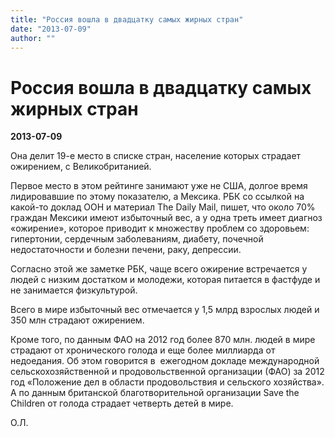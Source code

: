 ```yaml
---
title: "Россия вошла в двадцатку самых жирных стран"
date: "2013-07-09"
author: ""
---
```


# Россия вошла в двадцатку самых жирных стран

**2013-07-09** 

Она делит 19-е место в списке стран, население которых страдает ожирением, с Великобританией.

Первое место в этом рейтинге занимают уже не США, долгое время лидировавшие по этому показателю, а Мексика. РБК со ссылкой на какой-то доклад ООН и материал The Daily Mail, пишет, что около 70% граждан Мексики имеют избыточный вес, а у одна треть имеет  диагноз «ожирение», которое приводит к множеству проблем со здоровьем: гипертонии, сердечным заболеваниям, диабету, почечной недостаточности и болезни печени, раку, депрессии.

Согласно этой же заметке РБК, чаще всего ожирение встречается у людей с низким достатком и молодежи, которая питается в фастфуде и не занимается физкультурой.

Всего в мире избыточный вес отмечается у 1,5 млрд взрослых людей и 350 млн страдают  ожирением.

Кроме того, по данным ФАО на 2012 год более 870 млн. людей в мире страдают от хронического голода и еще более миллиарда от недоедания. Об этом говорится в  ежегодном докладе международной сельскохозяйственной и продовольственной организации (ФАО) за 2012 год «Положение дел в области продовольствия и сельского хозяйства». А по данным британской благотворительной организации Save the Children от голода страдает четверть детей в мире.

О.Л.